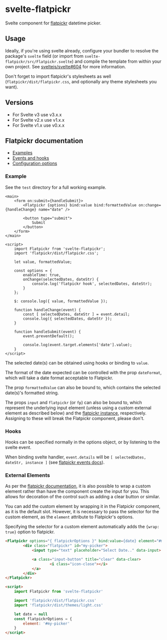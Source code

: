 # svelte-flatpickr

Svelte component for [flatpickr](https://flatpickr.js.org/) datetime picker.

## Usage

Ideally, if you're using svelte already, configure your bundler to resolve the
package's `svelte` field (or import from `svelte-flatpickr/src/Flatpickr.svelte`) and compile the template from within your own project. See [sveltejs/svelte#604](https://github.com/sveltejs/svelte/issues/604) for more information.

Don't forget to import flatpickr's stylesheets as well
(`flatpickr/dist/flatpickr.css`, and optionally any theme stylesheets you want).

## Versions

-   For Svelte v3 use v3.x.x
-   For Svelte v2.x use v1.x.x
-   For Svelte v1.x use v0.x.x

## Flatpickr documentation

- [Examples](https://flatpickr.js.org/examples/)
- [Events and hooks](https://flatpickr.js.org/events/)
- [Configuration options](https://flatpickr.js.org/options/)

### Example

See the `test` directory for a full working example.

```svelte
<main>
	<form on:submit={handleSubmit}>
		<Flatpickr {options} bind:value bind:formattedValue on:change={handleChange} name="date" />

		<button type="submit">
			Submit
		</button>
	</form>
</main>

<script>
	import Flatpickr from 'svelte-flatpickr';
	import 'flatpickr/dist/flatpickr.css';

	let value, formattedValue;

	const options = {
		enableTime: true,
		onChange(selectedDates, dateStr) {
			console.log('flatpickr hook', selectedDates, dateStr);
		}
	};

	$: console.log({ value, formattedValue });

	function handleChange(event) {
		const [ selectedDates, dateStr ] = event.detail;
		console.log({ selectedDates, dateStr });
	}

	function handleSubmit(event) {
		event.preventDefault();

		console.log(event.target.elements['date'].value);
	}
</script>
```

The selected date(s) can be obtained using hooks or binding to `value`.

The format of the date expected can be controlled with the prop `dateFormat`, which will take a date format acceptable to Flatpickr.

The prop `formattedValue` can also be bound to, which contains the selected
date(s)'s formatted string.

The props `input` and `flatpickr` (or `fp`) can also be bound to, which represent the underlying input element (unless using a custom external element as described below) and the [flatpickr instance](https://flatpickr.js.org/instance-methods-properties-elements/), respectively.
Assigning to these will break the Flatpickr component, please don't.

### Hooks

Hooks can be specified normally in the options object, or by listening to the svelte event.

When binding svelte handler, `event.details` will be `[ selectedDates, dateStr, instance ]` (see [flatpickr events docs](https://chmln.github.io/flatpickr/events/)).


### External Elements

As per the [flatpickr documentation](https://flatpickr.js.org/examples/#flatpickr-external-elements), it is also possible to wrap a custom element rather than have the component create the input for you. This allows for decoration of the control such as adding a clear button or similar.

You can add the custom element by wrapping it in the Flatpickr component, as it is the default slot. However, it is necessary to pass the selector for the custom element, as the `element` attribute to Flatpickr's options.

Specifying the selector for a custom element automatically adds the `{wrap: true}` option to flatpickr.

```html
<Flatpickr options="{ flatpickrOptions }" bind:value={date} element="#my-picker">
		<div class="flatpickr" id="my-picker">
			<input type="text" placeholder="Select Date.." data-input>

			<a class="input-button" title="clear" data-clear>
					<i class="icon-close"></i>
			</a>
		</div>
</Flatpickr>

<script>
	import Flatpickr from 'svelte-flatpickr'

	import 'flatpickr/dist/flatpickr.css'
	import 'flatpickr/dist/themes/light.css'

	let date = null
	const flatpickrOptions = {
		element: '#my-picker'
	}
</script>
```
